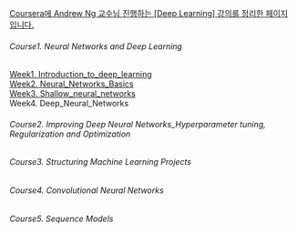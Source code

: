 <u>Coursera에 Andrew Ng 교수님 진행하는 [Deep Learning] 강의를 정리한 페이지 입니다.</u>


###### Course1. Neural Networks and Deep Learning
<a href="https://rawgit.com/notyetend/DeepLearning_AndrewNg/master/notes/Course1Week1_Introduction_to_deep_learning.html" target="_blank">Week1. Introduction_to_deep_learning</a>      
<a href="https://rawgit.com/notyetend/DeepLearning_AndrewNg/master/notes/Course1Week2_Neural_Networks_Basics.html" target="_blank">Week2. Neural_Networks_Basics</a>      
<a href="https://rawgit.com/notyetend/DeepLearning_AndrewNg/master/notes/Course1Week3_Shallow_neural_networks.html" target="_blank">Week3. Shallow_neural_networks</a>      
Week4. Deep_Neural_Networks      

###### Course2. Improving Deep Neural Networks_Hyperparameter tuning, Regularization and Optimization

###### Course3. Structuring Machine Learning Projects

###### Course4. Convolutional Neural Networks

###### Course5. Sequence Models

